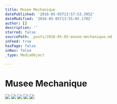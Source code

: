 ```yaml
---
title: Musee Mechanique
datePublished: '2016-05-05T13:57:53.395Z'
dateModified: '2016-05-05T13:55:05.170Z'
author: []
description: ''
starred: false
sourcePath: _posts/2016-05-05-musee-mechanique.md
inFeed: true
hasPage: false
inNav: false
_type: MediaObject

---
```

# Musee Mechanique
![](https://the-grid-user-content.s3-us-west-2.amazonaws.com/a106bc29-83c5-4f57-800c-2f143994755e.jpg)
![](https://the-grid-user-content.s3-us-west-2.amazonaws.com/cd48d231-06ce-4472-9f7e-02dc077fde9f.jpg)
![](https://the-grid-user-content.s3-us-west-2.amazonaws.com/62984c78-0386-4c36-a623-75ace0fcf2b6.jpg)
![](https://the-grid-user-content.s3-us-west-2.amazonaws.com/04384b3e-dfb3-4d41-b18e-b8aeddcb3a2e.jpg)
![](https://the-grid-user-content.s3-us-west-2.amazonaws.com/6d32fed6-f979-485a-a65d-5b685d5b1fcb.jpg)